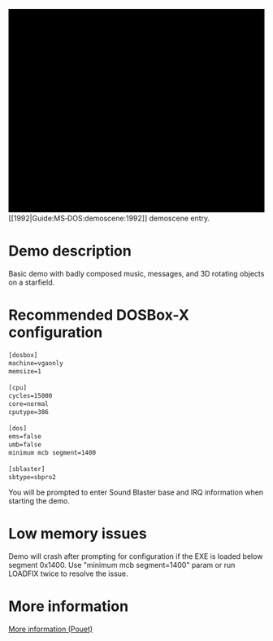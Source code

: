 <img src="images/Demoscene:Demo-1-by-The-Napalm-Star-(1992).gif" width="640" height="400" style="image-rendering: -moz-crisp-edges; image-rendering: crisp-edges; -ms-interpolation-mode: nearest-neighbor; -webkit-optimize-contrast;"><br>
[[1992|Guide:MS‐DOS:demoscene:1992]] demoscene entry.

# Demo description

Basic demo with badly composed music, messages, and 3D rotating objects on a starfield.

# Recommended DOSBox-X configuration

    [dosbox]
    machine=vgaonly
    memsize=1
    
    [cpu]
    cycles=15000
    core=normal
    cputype=386
    
    [dos]
    ems=false
    umb=false
    minimum mcb segment=1400
    
    [sblaster]
    sbtype=sbpro2

You will be prompted to enter Sound Blaster base and IRQ information when starting the demo.

# Low memory issues

Demo will crash after prompting for configuration if the EXE is loaded below segment 0x1400.
Use "minimum mcb segment=1400" param or run LOADFIX twice to resolve the issue.

# More information

[More information (Pouet)](http://www.pouet.net/prod.php?which=4247)

